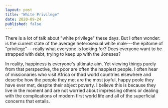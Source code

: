 ```yaml
---
layout: post
title: "White Privilege"
date: 2020-09-24
published: false
---
```


There is a lot of talk about "white privilege" these days. But I often wonder: is the current state of the average heterosexual white male---the epitome of "privilege"---really what everyone is looking for? Does everyone want to be strapped with debt, trying to keep up with the Joneses?

In reality, happiness is everyone's ultimate aim. Yet viewing things purely from that perspective, the poor are often the happiest people. I often hear of missionaries who visit Africa or third world countries elsewhere and describe how the people they met are the most joyful, happy peole they have ever met, despite their abject poverty. I believe this is because they live in the moment and are not worried about impressing others or dealing with the complications of modern first world life and all of the superficial concerns that entails.
